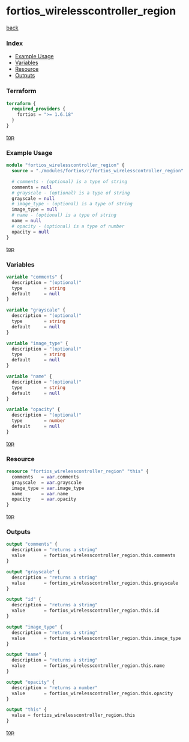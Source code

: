 # fortios_wirelesscontroller_region

[back](../fortios.md)

### Index

- [Example Usage](#example-usage)
- [Variables](#variables)
- [Resource](#resource)
- [Outputs](#outputs)

### Terraform

```terraform
terraform {
  required_providers {
    fortios = ">= 1.6.18"
  }
}
```

[top](#index)

### Example Usage

```terraform
module "fortios_wirelesscontroller_region" {
  source = "./modules/fortios/r/fortios_wirelesscontroller_region"

  # comments - (optional) is a type of string
  comments = null
  # grayscale - (optional) is a type of string
  grayscale = null
  # image_type - (optional) is a type of string
  image_type = null
  # name - (optional) is a type of string
  name = null
  # opacity - (optional) is a type of number
  opacity = null
}
```

[top](#index)

### Variables

```terraform
variable "comments" {
  description = "(optional)"
  type        = string
  default     = null
}

variable "grayscale" {
  description = "(optional)"
  type        = string
  default     = null
}

variable "image_type" {
  description = "(optional)"
  type        = string
  default     = null
}

variable "name" {
  description = "(optional)"
  type        = string
  default     = null
}

variable "opacity" {
  description = "(optional)"
  type        = number
  default     = null
}
```

[top](#index)

### Resource

```terraform
resource "fortios_wirelesscontroller_region" "this" {
  comments   = var.comments
  grayscale  = var.grayscale
  image_type = var.image_type
  name       = var.name
  opacity    = var.opacity
}
```

[top](#index)

### Outputs

```terraform
output "comments" {
  description = "returns a string"
  value       = fortios_wirelesscontroller_region.this.comments
}

output "grayscale" {
  description = "returns a string"
  value       = fortios_wirelesscontroller_region.this.grayscale
}

output "id" {
  description = "returns a string"
  value       = fortios_wirelesscontroller_region.this.id
}

output "image_type" {
  description = "returns a string"
  value       = fortios_wirelesscontroller_region.this.image_type
}

output "name" {
  description = "returns a string"
  value       = fortios_wirelesscontroller_region.this.name
}

output "opacity" {
  description = "returns a number"
  value       = fortios_wirelesscontroller_region.this.opacity
}

output "this" {
  value = fortios_wirelesscontroller_region.this
}
```

[top](#index)